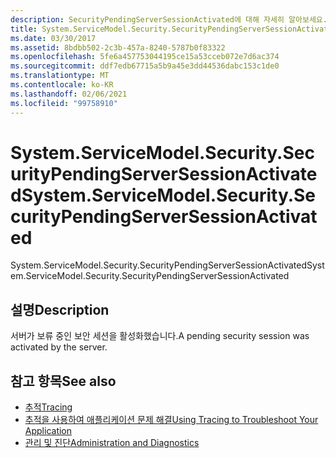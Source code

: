 ```yaml
---
description: SecurityPendingServerSessionActivated에 대해 자세히 알아보세요.
title: System.ServiceModel.Security.SecurityPendingServerSessionActivated
ms.date: 03/30/2017
ms.assetid: 8bdbb502-2c3b-457a-8240-5787b0f83322
ms.openlocfilehash: 5fe6a457753044195ce15a53cceb072e7d6ac374
ms.sourcegitcommit: ddf7edb67715a5b9a45e3dd44536dabc153c1de0
ms.translationtype: MT
ms.contentlocale: ko-KR
ms.lasthandoff: 02/06/2021
ms.locfileid: "99758910"
---
```

# <a name="systemservicemodelsecuritysecuritypendingserversessionactivated"></a><span data-ttu-id="315b0-103">System.ServiceModel.Security.SecurityPendingServerSessionActivated</span><span class="sxs-lookup"><span data-stu-id="315b0-103">System.ServiceModel.Security.SecurityPendingServerSessionActivated</span></span>

<span data-ttu-id="315b0-104">System.ServiceModel.Security.SecurityPendingServerSessionActivated</span><span class="sxs-lookup"><span data-stu-id="315b0-104">System.ServiceModel.Security.SecurityPendingServerSessionActivated</span></span>  
  
## <a name="description"></a><span data-ttu-id="315b0-105">설명</span><span class="sxs-lookup"><span data-stu-id="315b0-105">Description</span></span>  

 <span data-ttu-id="315b0-106">서버가 보류 중인 보안 세션을 활성화했습니다.</span><span class="sxs-lookup"><span data-stu-id="315b0-106">A pending security session was activated by the server.</span></span>  
  
## <a name="see-also"></a><span data-ttu-id="315b0-107">참고 항목</span><span class="sxs-lookup"><span data-stu-id="315b0-107">See also</span></span>

- [<span data-ttu-id="315b0-108">추적</span><span class="sxs-lookup"><span data-stu-id="315b0-108">Tracing</span></span>](index.md)
- [<span data-ttu-id="315b0-109">추적을 사용하여 애플리케이션 문제 해결</span><span class="sxs-lookup"><span data-stu-id="315b0-109">Using Tracing to Troubleshoot Your Application</span></span>](using-tracing-to-troubleshoot-your-application.md)
- [<span data-ttu-id="315b0-110">관리 및 진단</span><span class="sxs-lookup"><span data-stu-id="315b0-110">Administration and Diagnostics</span></span>](../index.md)
